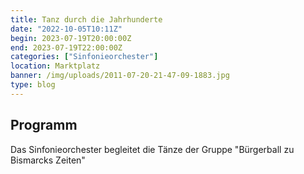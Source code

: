 ```yaml
---
title: Tanz durch die Jahrhunderte
date: "2022-10-05T10:11Z"
begin: 2023-07-19T20:00:00Z
end: 2023-07-19T22:00:00Z
categories: ["Sinfonieorchester"]
location: Marktplatz
banner: /img/uploads/2011-07-20-21-47-09-1883.jpg
type: blog
---
```

## Programm

<p>Das Sinfonieorchester begleitet die T&auml;nze der Gruppe &quot;B&uuml;rgerball zu Bismarcks Zeiten&quot;</p>

